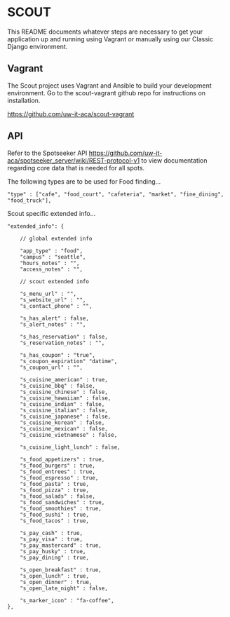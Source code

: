 SCOUT
=====

This README documents whatever steps are necessary to get your application up and running using Vagrant or manually using our Classic Django environment.

## Vagrant ##

The Scout project uses Vagrant and Ansible to build your development environment. Go to the scout-vagrant github repo for instructions on installation.

https://github.com/uw-it-aca/scout-vagrant


## API ##

Refer to the Spotseeker API https://github.com/uw-it-aca/spotseeker_server/wiki/REST-protocol-v1 to view documentation regarding core data that is needed for all spots.


The following types are to be used for Food finding...

    "type" : ["cafe", "food_court", "cafeteria", "market", "fine_dining", "food_truck"],


Scout specific extended info...

	"extended_info": {

		// global extended info

		"app_type" : "food",
		"campus" : "seattle",
		"hours_notes" : "",
		"access_notes" : "",

		// scout extended info

		"s_menu_url" : "",
		"s_website_url" : "",
		"s_contact_phone" : "",

		"s_has_alert" : false,
		"s_alert_notes" : "",

	    "s_has_reservation" : false,
		"s_reservation_notes" : "",

		"s_has_coupon" : "true",
		"s_coupon_expiration" "datime",
		"s_coupon_url" : "",

	    "s_cuisine_american" : true,
        "s_cuisine_bbq" : false,
		"s_cuisine_chinese" : false,
		"s_cuisine_hawaiian" : false,
        "s_cuisine_indian" : false,
		"s_cuisine_italian" : false,
        "s_cuisine_japanese" : false,
		"s_cuisine_korean" : false,
        "s_cuisine_mexican" : false,
		"s_cuisine_vietnamese" : false,

		"s_cuisine_light_lunch" : false,

        "s_food_appetizers" : true,
		"s_food_burgers" : true,
		"s_food_entrees" : true,
        "s_food_espresso" : true,
        "s_food_pasta" : true,
        "s_food_pizza" : true,
		"s_food_salads" : false,
		"s_food_sandwiches" : true,
        "s_food_smoothies" : true,
		"s_food_sushi" : true,
		"s_food_tacos" : true,

		"s_pay_cash" : true,
		"s_pay_visa" : true,
		"s_pay_mastercard" : true,
		"s_pay_husky" : true,
		"s_pay_dining" : true,

		"s_open_breakfast" : true,
		"s_open_lunch" : true,
		"s_open_dinner" : true,
		"s_open_late_night" : false,

        "s_marker_icon" : "fa-coffee",
	},
